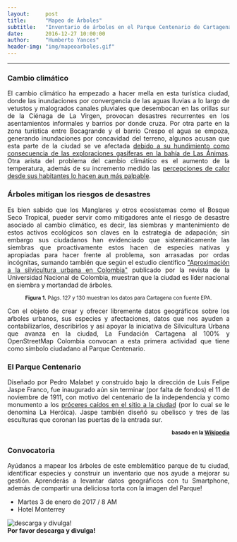 ```yaml
---
layout:     post
title:      "Mapeo de Árboles"
subtitle:   "Inventario de árboles en el Parque Centenario de Cartagena de Indias"
date:       2016-12-27 10:00:00
author:     "Humberto Yances"
header-img: "img/mapeoarboles.gif"
---
```


- - -

<h3>Cambio climático</h3>
<p align="justify">El cambio climático ha empezado a hacer mella en esta turística ciudad, donde las inundaciones por convergencia de las aguas lluvias a lo largo de vetustos y malogrados canales pluviales que desembocan en las orillas sur de la Ciénaga de La Virgen, provocan desastres recurrentes en los asentamientos informales y barrios por donde cruza.  Por otra parte en la zona turística entre Bocagrande y el barrio Crespo el agua se empoza, generando inundaciones por concavidad del terreno, algunos acusan que esta parte de la ciudad se ve afectada <a href="http://www.eluniversal.com.co/cartagena/cartagena-va-hundirse-incluso-si-frenamos-el-calentamiento-global-224841" target="_blank" > debido a su hundimiento como consecuencia de las exploraciones gasíferas en la bahía de Las Ánimas</a>.  Otra arista del problema del cambio climático es el aumento de la temperatura, además de su incremento medido las <a href="http://www.elheraldo.co/local/ola-de-calor-se-extendera-hasta-la-primera-semana-de-junio-261753" target="_blank"> percepciones de calor desde sus habitantes lo hacen aun más palpable</a>.
</p>
<h3>Árboles mitigan los riesgos de desastres</h3>
<p align="justify">Es bien sabido que los Manglares y otros ecosistemas como el Bosque Seco Tropical, pueder servir como mitigadores ante el riesgo de desastre asociado al cambio climático, es decir, las siembras y mantenimiento de estos activos ecológicos son claves en la estrategia de adapación; sin embargo sus ciudadanos han evidenciado que sistemáticamente las siembras que proactivamente estos hacen de especies nativas y apropiadas para hacer frente al problema, son arrasadas por ordas incógnitas, sumando también que según el estudio científico <a href="http://www.revistas.unal.edu.co/index.php/bitacora/article/view/119-136" target="_blank">"Aproximación a la silvicultura urbana en Colombia"</a> publicado por la revista de la Universidad Nacional de Colombia, muestran que la ciudad es líder nacional en siembra y mortandad de árboles.</p>
<p align="center"><img src="{{ site.baseurl }}/img/siembra-muerte.gif" alt=""><br><small><strong>Figura 1.</strong> Págs. 127 y 130 muestran los datos para Cartagena con fuente EPA.</small></p>
<p align="justify">Con el objeto de crear y ofrecer libremente datos geográficos sobre los aŕboles urbanos, sus especies y afectaciones, datos que nos ayuden a contabilizarlos, describirlos y así apoyar la iniciativa de Silvicultura Urbana que avanza en la ciudad, La Fundación Cartagena al 100% y OpenStreetMap Colombia convocan a esta primera actividad que tiene como símbolo ciudadano al Parque Centenario.</p>
<h3>El Parque Centenario</h3>
<p align="justify">Diseñado por Pedro Malabet y construido bajo la dirección de Luis Felipe Jaspe Franco, fue inaugurado aún sin terminar (por falta de fondos) el 11 de noviembre de 1911, con motivo del centenario de la independencia y como monumento a los <a href="https://es.wikipedia.org/wiki/Asedio_de_Cartagena_(1815)" target="_blank">próceres caídos en el sitio a la ciudad</a> (por lo cual se le denomina La Heróica).  Jaspe también diseñó su obelisco y tres de las esculturas que coronan las puertas de la entrada sur.</p><p align="right"><small><b>basado en la <a href="https://es.wikipedia.org/wiki/Parque_del_Centenario_(Cartagena)" target="_blank">Wikipedia</a></b></small></p>
<h3>Convocatoria</h3>
<p align="justify">Ayúdanos a mapear los árboles de este emblemático parque de tu ciudad, identificar especies y construir un inventario que nos ayude a mejorar su gestión.  Aprenderás a levantar datos geográficos con tu Smartphone, además de compartir una deliciosa torta con la imagen del Parque!
<ul>
<li>Martes 3 de enero de 2017 / 8 AM</li>
<li>Hotel Monterrey</li>
</ul>
<img src="{{ site.baseurl }}/img/inventarioarbolescartagena.png" alt="descarga y divulga!"><br>
<strong>Por favor descarga y divulga!</strong>
</p>


